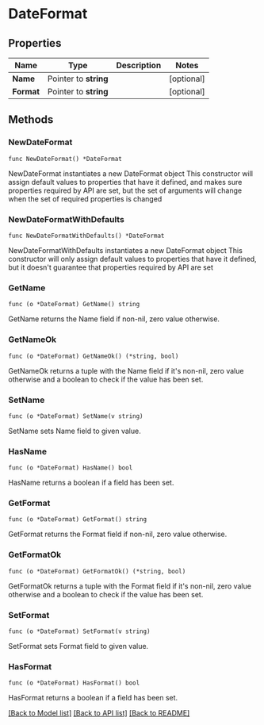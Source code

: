 # DateFormat

## Properties

Name | Type | Description | Notes
------------ | ------------- | ------------- | -------------
**Name** | Pointer to **string** |  | [optional] 
**Format** | Pointer to **string** |  | [optional] 

## Methods

### NewDateFormat

`func NewDateFormat() *DateFormat`

NewDateFormat instantiates a new DateFormat object
This constructor will assign default values to properties that have it defined,
and makes sure properties required by API are set, but the set of arguments
will change when the set of required properties is changed

### NewDateFormatWithDefaults

`func NewDateFormatWithDefaults() *DateFormat`

NewDateFormatWithDefaults instantiates a new DateFormat object
This constructor will only assign default values to properties that have it defined,
but it doesn't guarantee that properties required by API are set

### GetName

`func (o *DateFormat) GetName() string`

GetName returns the Name field if non-nil, zero value otherwise.

### GetNameOk

`func (o *DateFormat) GetNameOk() (*string, bool)`

GetNameOk returns a tuple with the Name field if it's non-nil, zero value otherwise
and a boolean to check if the value has been set.

### SetName

`func (o *DateFormat) SetName(v string)`

SetName sets Name field to given value.

### HasName

`func (o *DateFormat) HasName() bool`

HasName returns a boolean if a field has been set.

### GetFormat

`func (o *DateFormat) GetFormat() string`

GetFormat returns the Format field if non-nil, zero value otherwise.

### GetFormatOk

`func (o *DateFormat) GetFormatOk() (*string, bool)`

GetFormatOk returns a tuple with the Format field if it's non-nil, zero value otherwise
and a boolean to check if the value has been set.

### SetFormat

`func (o *DateFormat) SetFormat(v string)`

SetFormat sets Format field to given value.

### HasFormat

`func (o *DateFormat) HasFormat() bool`

HasFormat returns a boolean if a field has been set.


[[Back to Model list]](../README.md#documentation-for-models) [[Back to API list]](../README.md#documentation-for-api-endpoints) [[Back to README]](../README.md)


